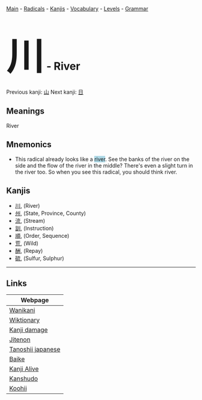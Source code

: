 <style> bigfont {font-size: 100px}</style>
[Main](../README.md) -
[Radicals](../radicals.md) -
[Kanjis](../kanjis.md) -
[Vocabulary](../vocabulary.md) -
[Levels](../levels.md) -
[Grammar](../grammar.md)
# <bigfont> 川</bigfont> - River 

Previous kanji: [山](山.md) Next kanji: [日](日.md) 

## Meanings
 River
## Mnemonics
 * This radical already looks like a <span style="background-color:#ADD8E6"> river</span>. See the banks of the river on the side and the flow of the river in the middle? There's even a slight turn in the river too. So when you see this radical, you should think river.


## Kanjis
 * [川](../kanjis/川.md), (River)
* [州](../kanjis/州.md), (State, Province, County)
* [流](../kanjis/流.md), (Stream)
* [訓](../kanjis/訓.md), (Instruction)
* [順](../kanjis/順.md), (Order, Sequence)
* [荒](../kanjis/荒.md), (Wild)
* [酬](../kanjis/酬.md), (Repay)
* [硫](../kanjis/硫.md), (Sulfur, Sulphur)



---

## Links 

| Webpage |
| --- |
| [Wanikani          ](https://www.wanikani.com/kanji/川) |
| [Wiktionary        ](https://en.wiktionary.org/wiki/川) |
| [Kanji damage      ](http://www.kanjidamage.com/kanji/search?utf8=✓&q=川) |
| [Jitenon           ](https://jitenon.com/kanji/川) |
| [Tanoshii japanese ](https://www.tanoshiijapanese.com/dictionary/kanji.cfm?k=川) |
| [Baike             ](https://baike.baidu.com/item/川) |
| [Kanji Alive       ](https://app.kanjialive.com/川) |
| [Kanshudo          ](https://www.kanshudo.com/searchmn?q=川) |
| [Koohii            ](https://kanji.koohii.com/study/kanji/川) |
